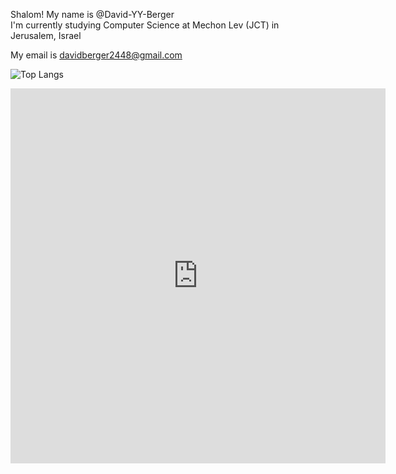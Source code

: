 
Shalom! My name is @David-YY-Berger <br />
I'm currently studying Computer Science at Mechon Lev (JCT) in Jerusalem, Israel <br />

My email is davidberger2448@gmail.com <br />

![Top Langs](https://github-readme-stats.vercel.app/api/top-langs/?username=David-YY-Berger&theme=default)

<iframe width="600" height="600" src="https://ionicabizau.github.io/github-profile-languages/api.html?@David-YY-Berger" frameborder="0"></iframe>

<!---
David-YY-Berger/David-YY-Berger is a ✨ special ✨ repository because its `README.md` (this file) appears on your GitHub profile.
You can click the Preview link to take a look at your changes.
--->

